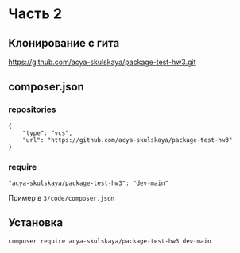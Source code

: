 # Часть 2

## Клонирование с гита
https://github.com/acya-skulskaya/package-test-hw3.git

## composer.json
### repositories
```
{
    "type": "vcs",
    "url": "https://github.com/acya-skulskaya/package-test-hw3"
}
```
### require
```
"acya-skulskaya/package-test-hw3": "dev-main"
```
Пример в `3/code/composer.json`

## Установка
```
composer require acya-skulskaya/package-test-hw3 dev-main

```